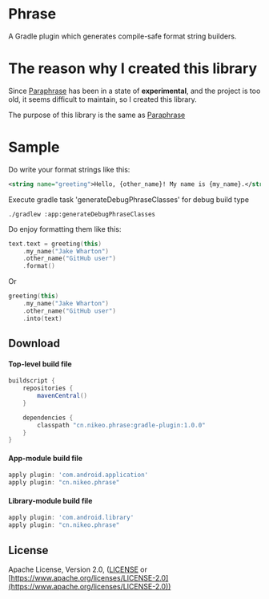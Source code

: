 Phrase
===========
A Gradle plugin which generates compile-safe format string builders.

The reason why I created this library
=====================================
Since [Paraphrase](https://github.com/JakeWharton/paraphrase) has been in a state of **experimental**, 
and the project is too old, it seems difficult to maintain, so I created this library. 

The purpose of this library is the same as [Paraphrase](https://github.com/JakeWharton/paraphrase) 

Sample
=====

Do write your format strings like this:
```xml
<string name="greeting">Hello, {other_name}! My name is {my_name}.</string>
```

Execute gradle task 'generateDebugPhraseClasses' for debug build type
```shell script
./gradlew :app:generateDebugPhraseClasses
```

Do enjoy formatting them like this:
```kotlin
text.text = greeting(this)
    .my_name("Jake Wharton")
    .other_name("GitHub user")
    .format()
```
Or
```kotlin
greeting(this)
    .my_name("Jake Wharton")
    .other_name("GitHub user")
    .into(text)
```

Download
--------

#### Top-level build file
```groovy
buildscript {
    repositories {
        mavenCentral()
    }

    dependencies {
        classpath "cn.nikeo.phrase:gradle-plugin:1.0.0"
    }
}
```

#### App-module build file
```groovy
apply plugin: 'com.android.application'
apply plugin: "cn.nikeo.phrase"
```

#### Library-module build file
```groovy
apply plugin: 'com.android.library'
apply plugin: "cn.nikeo.phrase"
```
License
-------

Apache License, Version 2.0, ([LICENSE](https://github.com/nikeorever/phrase/blob/trunk/LICENSE) or [https://www.apache.org/licenses/LICENSE-2.0](https://www.apache.org/licenses/LICENSE-2.0))

